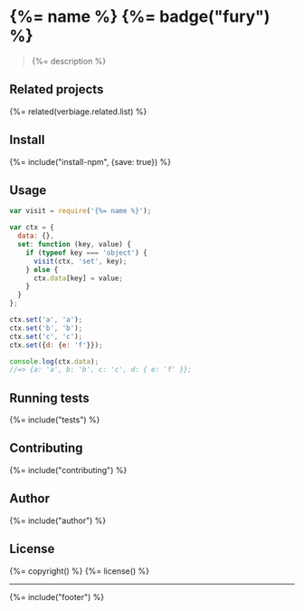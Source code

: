 # {%= name %} {%= badge("fury") %}

> {%= description %}

## Related projects
{%= related(verbiage.related.list) %}  

## Install
{%= include("install-npm", {save: true}) %}

## Usage

```js
var visit = require('{%= name %}');

var ctx = {
  data: {},
  set: function (key, value) {
    if (typeof key === 'object') {
      visit(ctx, 'set', key);
    } else {
      ctx.data[key] = value;
    }
  }
};

ctx.set('a', 'a');
ctx.set('b', 'b');
ctx.set('c', 'c');
ctx.set({d: {e: 'f'}});

console.log(ctx.data);
//=> {a: 'a', b: 'b', c: 'c', d: { e: 'f' }};
```

## Running tests
{%= include("tests") %}

## Contributing
{%= include("contributing") %}

## Author
{%= include("author") %}

## License
{%= copyright() %}
{%= license() %}

***

{%= include("footer") %}
